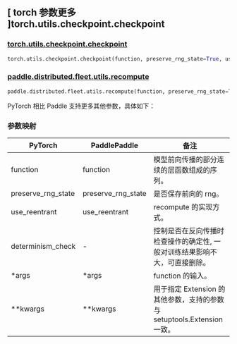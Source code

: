 ## [ torch 参数更多 ]torch.utils.checkpoint.checkpoint
### [torch.utils.checkpoint.checkpoint](https://pytorch.org/docs/stable/checkpoint.html#torch.utils.checkpoint.checkpoint)

```python
torch.utils.checkpoint.checkpoint(function, preserve_rng_state=True, use_reentrant=True, determinism_check="default", *args, **kwargs)
```

### [paddle.distributed.fleet.utils.recompute](https://www.paddlepaddle.org.cn/documentation/docs/zh/develop/api/paddle/utils/cpp_extension/CppExtension_cn.html)

```python
paddle.distributed.fleet.utils.recompute(function, preserve_rng_state=True, use_reentrant=True, *args, **kwargs)
```

PyTorch 相比 Paddle 支持更多其他参数，具体如下：
### 参数映射

| PyTorch       | PaddlePaddle | 备注                                                   |
| ------------- | ------------ | ------------------------------------------------------ |
| function          | function            | 模型前向传播的部分连续的层函数组成的序列。  |
| preserve_rng_state         | preserve_rng_state         | 是否保存前向的 rng。   |
| use_reentrant         | use_reentrant         |  recompute 的实现方式。   |
| determinism_check         | -         | 控制是否在反向传播时检查操作的确定性, 一般对训练结果影响不大，可直接删除。   |
|*args         | *args          |   function 的输入。 |
| **kwargs      | **kwargs        |   用于指定 Extension 的其他参数，支持的参数与 setuptools.Extension 一致。 |
